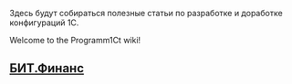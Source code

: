 Здесь будут собираться полезные статьи по разработке и доработке конфигураций 1С.

Welcome to the Programm1Ct wiki!

## [БИТ.Финанс](https://gitflic.ru/project/programm1ct/1c.wiki/file?file=БИТ.Финанс&branch=main)
